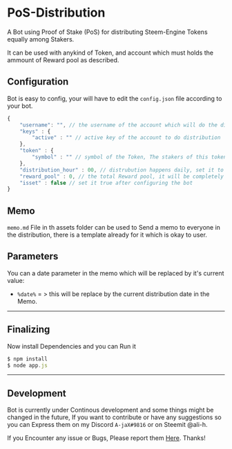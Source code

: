 # PoS-Distribution
A Bot using Proof of Stake (PoS) for distributing Steem-Engine Tokens equally among Stakers.

It can be used with anykind of Token, and account which must holds the ammount of Reward pool as described.

## Configuration
Bot is easy to config, your will have to edit the `config.json` file according to your bot.

```javascript
{
    "username": "", // the username of the account which will do the distribution
    "keys" : {
        "active" : "" // active key of the account to do distribution
    },
    "token" : {
        "symbol" : "" // symbol of the Token, The stakers of this tokens will be rewarded
    },
    "distribution_hour" : 00, // distrubution happens daily, set it to 00 for 12:00 PM 
    "reward_pool" : 0, // the total Reward pool, it will be completely distributed 
    "isset" : false // set it true after configuring the bot
}
```
## Memo
`memo.md` File in th assets folder can be used to Send a memo to everyone in the distribution, there is a template already for it which is okay to user.
## Parameters
You can a date parameter in the memo which will be replaced by it's current value:
* `%date%` = > this will be replace by the current distribution date in the Memo.

***

## Finalizing
Now install Dependencies and you can Run it
```javascript
$ npm install
$ node app.js
```

***

## Development
Bot is currently under Continous development and some things might be changed in the future, If you want to contribute or have any suggestions so you can Express them on my Discord `A-jaX#9816` or on Steemit @ali-h.

If you Encounter any issue or Bugs, Please report them [Here](https://github.com/alihassanah/PoS-Distribution/issues). Thanks!
